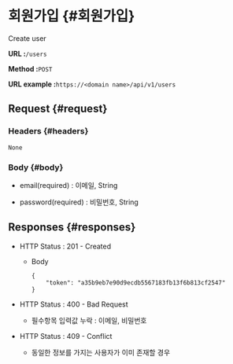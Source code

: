 # 회원가입 {#회원가입}

Create user

**URL :**`/users`

**Method :**`POST`

**URL example :**`https://<domain name>/api/v1/users`

## Request {#request}

### Headers {#headers}

`None`

### Body {#body}

* email\(required\) : 이메일, String

* password\(required\) : 비밀번호, String

## Responses {#responses}

* HTTP Status : 201 - Created

  * Body

    ```
    {
        "token": "a35b9eb7e90d9ecdb5567183fb13f6b813cf2547"
    }
    ```

* HTTP Status : 400 - Bad Request

  * 필수항목 입력값 누락 : 이메일, 비밀번호

* HTTP Status : 409 - Conflict

  * 동일한 정보를 가지는 사용자가 이미 존재할 경우



